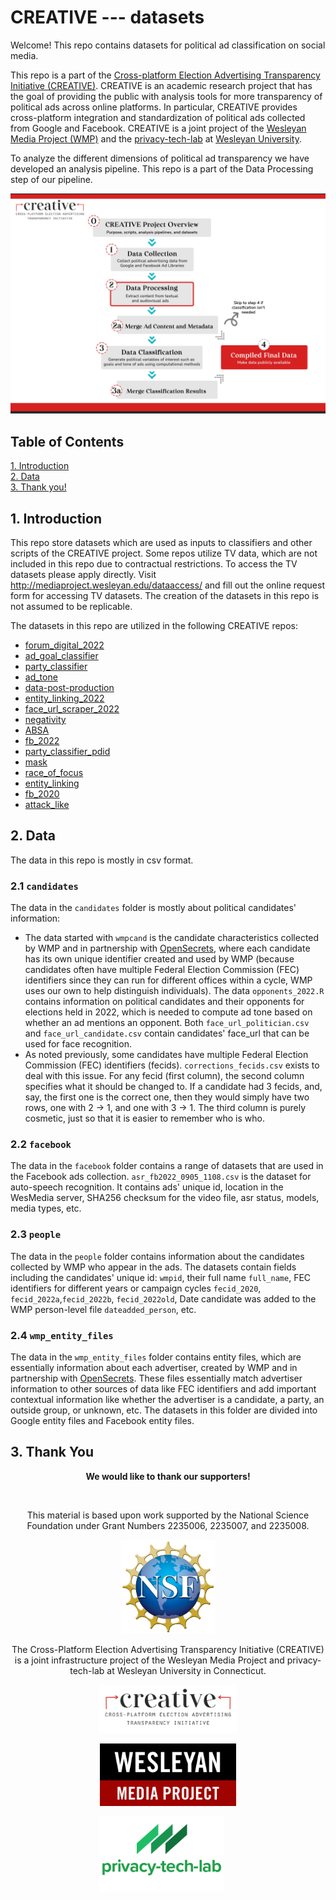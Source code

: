 # CREATIVE --- datasets

Welcome! This repo contains datasets for political ad classification on social media.

This repo is a part of the [Cross-platform Election Advertising Transparency Initiative (CREATIVE)](https://www.creativewmp.com/). CREATIVE is an academic research project that has the goal of providing the public with analysis tools for more transparency of political ads across online platforms. In particular, CREATIVE provides cross-platform integration and standardization of political ads collected from Google and Facebook. CREATIVE is a joint project of the [Wesleyan Media Project (WMP)](https://mediaproject.wesleyan.edu/) and the [privacy-tech-lab](https://privacytechlab.org/) at [Wesleyan University](https://www.wesleyan.edu).

To analyze the different dimensions of political ad transparency we have developed an analysis pipeline. This repo is a part of the Data Processing step of our pipeline.

![A picture of the repo pipeline](CREATIVE_step2_032524.png)

## Table of Contents

[1. Introduction](#1-introduction)  
[2. Data](#2-data)  
[3. Thank you!](#3-thank-you)

## 1. Introduction

This repo store datasets which are used as inputs to classifiers and other scripts of the CREATIVE project. Some repos utilize TV data, which are not included in this repo due to contractual restrictions. To access the TV datasets please apply directly. Visit <http://mediaproject.wesleyan.edu/dataaccess/> and fill out the online request form for accessing TV datasets. The creation of the datasets in this repo is not assumed to be replicable.

The datasets in this repo are utilized in the following CREATIVE repos:

- [forum_digital_2022](https://github.com/Wesleyan-Media-Project/forum_digital_2022)
- [ad_goal_classifier](https://github.com/Wesleyan-Media-Project/ad_goal_classifier)
- [party_classifier](https://github.com/Wesleyan-Media-Project/party_classifier)
- [ad_tone](https://github.com/Wesleyan-Media-Project/ad_tone)
- [data-post-production](https://github.com/Wesleyan-Media-Project/data-post-production)
- [entity_linking_2022](https://github.com/Wesleyan-Media-Project/entity_linking_2022)
- [face_url_scraper_2022](https://github.com/Wesleyan-Media-Project/face_url_scraper_2022)
- [negativity](https://github.com/Wesleyan-Media-Project/negativity)
- [ABSA](https://github.com/Wesleyan-Media-Project/ABSA)
- [fb_2022](https://github.com/Wesleyan-Media-Project/fb_2022)
- [party_classifier_pdid](https://github.com/Wesleyan-Media-Project/party_classifier_pdid)
- [mask](https://github.com/Wesleyan-Media-Project/mask)
- [race_of_focus](https://github.com/Wesleyan-Media-Project/race_of_focus)
- [entity_linking](https://github.com/Wesleyan-Media-Project/entity_linking)
- [fb_2020](https://github.com/Wesleyan-Media-Project/fb_2020)
- [attack_like](https://github.com/Wesleyan-Media-Project/attack_like)

## 2. Data

The data in this repo is mostly in csv format.

### 2.1 `candidates`

The data in the `candidates` folder is mostly about political candidates' information:

- The data started with `wmpcand` is the candidate characteristics collected by WMP and in partnership with [OpenSecrets](https://www.opensecrets.org/), where each candidate has its own unique identifier created and used by WMP (because candidates often have multiple Federal Election Commission (FEC) identifiers since they can run for different offices within a cycle, WMP uses our own to help distinguish individuals). The data `opponents_2022.R` contains information on political candidates and their opponents for elections held in 2022, which is needed to compute ad tone based on whether an ad mentions an opponent. Both `face_url_politician.csv` and `face_url_candidate.csv` contain candidates' face_url that can be used for face recognition.
- As noted previously, some candidates have multiple Federal Election Commission (FEC) identifiers (fecids). `corrections_fecids.csv` exists to deal with this issue. For any fecid (first column), the second column specifies what it should be changed to. If a candidate had 3 fecids, and, say, the first one is the correct one, then they would simply have two rows, one with 2 -> 1, and one with 3 -> 1. The third column is purely cosmetic, just so that it is easier to remember who is who.

### 2.2 `facebook`

The data in the `facebook` folder contains a range of datasets that are used in the Facebook ads collection. `asr_fb2022_0905_1108.csv` is the dataset for auto-speech recognition. It contains ads' unique id, location in the WesMedia server, SHA256 checksum for the video file, asr status, models, media types, etc.

### 2.3 `people`

The data in the `people` folder contains information about the candidates collected by WMP who appear in the ads. The datasets contain fields including the candidates' unique id: `wmpid`, their full name `full_name`, FEC identifiers for different years or campaign cycles `fecid_2020`, `fecid_2022a`,`fecid_2022b`, `fecid_2022old`, Date candidate was added to the WMP person-level file `dateadded_person`, etc.

### 2.4 `wmp_entity_files`

The data in the `wmp_entity_files` folder contains entity files, which are essentially information about each advertiser, created by WMP and in partnership with [OpenSecrets](https://www.opensecrets.org/). These files essentially match advertiser information to other sources of data like FEC identifiers and add important contextual information like whether the advertiser is a candidate, a party, an outside group, or unknown, etc. The datasets in this folder are divided into Google entity files and Facebook entity files.

## 3. Thank You

<p align="center"><strong>We would like to thank our supporters!</strong></p><br>

<p align="center">This material is based upon work supported by the National Science Foundation under Grant Numbers 2235006, 2235007, and 2235008.</p>

<p align="center" style="display: flex; justify-content: center; align-items: center;">
  <a href="https://www.nsf.gov/awardsearch/showAward?AWD_ID=2235006">
    <img class="img-fluid" src="nsf.png" height="150px" alt="National Science Foundation Logo">
  </a>
</p>

<p align="center">The Cross-Platform Election Advertising Transparency Initiative (CREATIVE) is a joint infrastructure project of the Wesleyan Media Project and privacy-tech-lab at Wesleyan University in Connecticut.

<p align="center" style="display: flex; justify-content: center; align-items: center;">
  <a href="https://www.creativewmp.com/">
    <img class="img-fluid" src="CREATIVE_logo.png"  width="220px" alt="CREATIVE Logo">
  </a>
</p>

<p align="center" style="display: flex; justify-content: center; align-items: center;">
  <a href="https://mediaproject.wesleyan.edu/">
    <img src="wmp-logo.png" width="218px" height="100px" alt="Wesleyan Media Project logo">
  </a>
</p>

<p align="center" style="display: flex; justify-content: center; align-items: center;">
  <a href="https://privacytechlab.org/" style="margin-right: 20px;">
    <img src="./plt_logo.png" width="200px" alt="privacy-tech-lab logo">
  </a>
</p>
